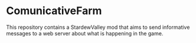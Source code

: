 # ComunicativeFarm
This repository contains a StardewValley mod that aims to send informative messages to a web server about what is happening in the game. 
